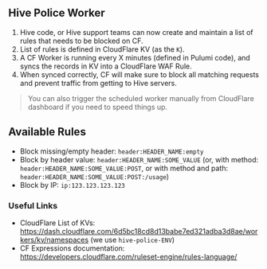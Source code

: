 ## Hive Police Worker

1. Hive code, or Hive support teams can now create and maintain a list of rules that needs to be
   blocked on CF.
2. List of rules is defined in CloudFlare KV (as the `K`).
3. A CF Worker is running every X minutes (defined in Pulumi code), and syncs the records in KV into
   a CloudFlare WAF Rule.
4. When synced correctly, CF will make sure to block all matching requests and prevent traffic from
   getting to Hive servers.

> You can also trigger the scheduled worker manually from CloudFlare dashboard if you need to speed
> things up.

## Available Rules

- Block missing/empty header: `header:HEADER_NAME:empty`
- Block by header value: `header:HEADER_NAME:SOME_VALUE` (or, with method:
  `header:HEADER_NAME:SOME_VALUE:POST`, or with method and path:
  `header:HEADER_NAME:SOME_VALUE:POST:/usage`)
- Block by IP: `ip:123.123.123.123`

### Useful Links

- CloudFlare List of KVs:
  https://dash.cloudflare.com/6d5bc18cd8d13babe7ed321adba3d8ae/workers/kv/namespaces (we use
  `hive-police-ENV`)
- CF Expressions documentation: https://developers.cloudflare.com/ruleset-engine/rules-language/
